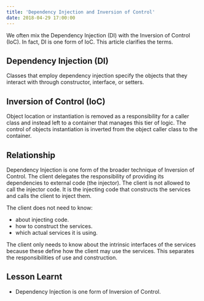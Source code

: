 ```yaml
---
title: 'Dependency Injection and Inversion of Control'
date: 2018-04-29 17:00:00
---
```

We often mix the Dependency Injection (DI) with the Inversion of Control (IoC). In fact, DI is one form of IoC. This article clarifies the terms.
<!-- Excerpt End -->

## Dependency Injection (DI)

Classes that employ dependency injection specify the objects that they interact with through constructor, interface, or setters.

## Inversion of Control (IoC)

Object location or instantiation is removed as a responsibility for a caller class and instead left to a container that manages this tier of logic. The control of objects instantiation is inverted from the object caller class to the container.

## Relationship

Dependency Injection is one form of the broader technique of Inversion of Control. The client delegates the responsibility of providing its dependencies to external code (the injector). The client is not allowed to call the injector code. It is the injecting code that constructs the services and calls the client to inject them.

The client does not need to know:

- about injecting code.
- how to construct the services.
- which actual services it is using.

The client only needs to know about the intrinsic interfaces of the services because these define how the client may use the services. This separates the responsibilities of use and construction.

## Lesson Learnt
- Dependency Injection is one form of Inversion of Control. 

